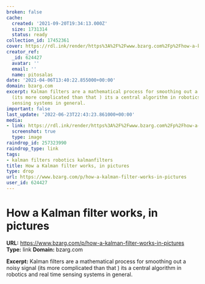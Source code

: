 ```yaml
---
broken: false
cache:
  created: '2021-09-20T19:34:13.000Z'
  size: 1731314
  status: ready
collection_id: 17452361
cover: https://rdl.ink/render/https%3A%2F%2Fwww.bzarg.com%2Fp%2Fhow-a-kalman-filter-works-in-pictures
creator_ref:
  _id: 624427
  avatar: ''
  email: ''
  name: pitosalas
date: '2021-04-06T13:40:22.855000+00:00'
domain: bzarg.com
excerpt: Kalman filters are a mathematical process for smoothing out a noisy signal
  (its more complicated than that ) its a central algorithm in robotics and real time
  sensing systems in general.
important: false
last_update: '2022-06-23T22:43:23.861000+00:00'
media:
- link: https://rdl.ink/render/https%3A%2F%2Fwww.bzarg.com%2Fp%2Fhow-a-kalman-filter-works-in-pictures
  screenshot: true
  type: image
raindrop_id: 257323990
raindrop_type: link
tags:
- kalman filters robotics kalmanfilters
title: How a Kalman filter works, in pictures
type: drop
url: https://www.bzarg.com/p/how-a-kalman-filter-works-in-pictures
user_id: 624427
---
```


# How a Kalman filter works, in pictures

**URL:** https://www.bzarg.com/p/how-a-kalman-filter-works-in-pictures
**Type:** link
**Domain:** bzarg.com

**Excerpt:** Kalman filters are a mathematical process for smoothing out a noisy signal (its more complicated than that ) its a central algorithm in robotics and real time sensing systems in general.
